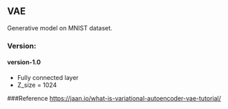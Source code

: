 ## VAE
Generative model on MNIST dataset.
### Version:
#### version-1.0
+ Fully connected layer
+ Z\_size = 1024

###Reference
https://jaan.io/what-is-variational-autoencoder-vae-tutorial/
